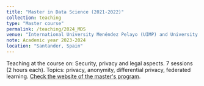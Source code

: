 ```yaml
---
title: "Master in Data Science (2021-2022)"
collection: teaching
type: "Master course"
permalink: /teaching/2024_MDS
venue: "International University Menéndez Pelayo (UIMP) and University of Cantabria (UC)"
note: Academic year 2023-2024
location: "Santander, Spain"
---
```


Teaching at the course on: Security, privacy and legal aspects. 7 sessions (2 hours each). Topics: privacy, anonymity, differential privacy, federated learning. [Check the website of the  master's program](https://masterdatascience.ifca.es/).
